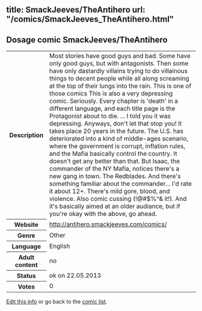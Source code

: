 title: SmackJeeves/TheAntihero
url: "/comics/SmackJeeves_TheAntihero.html"
---
Dosage comic SmackJeeves/TheAntihero
-----------------------------------------

<p id="msg"></p>
<script type="text/javascript">
if (window.location.search === '?edit_info_mail=sent_ok') {
  var elem = document.getElementById("msg");
  elem.innerHTML = 'Edited information sucessfully sent for review, which is usually done daily. Thanks!';
  elem.className = 'ok';
}
</script>
<table class="comicinfo">
<tr>
<th>Description</th><td>Most stories have good guys and bad. Some have only good guys, but with antagonists. Then some have only dastardly villains trying to do villainous things to decent people while all along screaming at the top of their lungs into the rain. This is one of those comics This is also a very depressing comic. Seriously. Every chapter is 'death' in a different language, and each title page is the Protagonist about to die. ... I told you it was depressing. Anyways, don't let that stop you! It takes place 20 years in the future. The U.S. has deteriorated into a kind of middle-ages scenario, where the government is corrupt, inflation rules, and the Mafia basically control the country. It doesn't get any better than that. But Isaac, the commander of the NY Mafia, notices there's a new gang in town. The Redblades. And there's something familiar about the commander... I'd rate it about 12+. There's mild gore, blood, and violence. Also comic cussing (!@#$%^&amp; it!). And it's basically aimed at an older audiance, but if you're okay with the above, go ahead.</td>
</tr>
<tr>
<th>Website</th><td><a href="http://antihero.smackjeeves.com/comics/">http://antihero.smackjeeves.com/comics/</a></td>
</tr>
<tr>
<th>Genre</th><td>Other</td>
</tr>
<tr>
<th>Language</th><td>English</td>
</tr>
<tr>
<th>Adult content</th><td>no</td>
</tr>
<tr>
<th>Status</th><td>ok on 22.05.2013</td>
</tr>
<tr>
<th>Votes</th><td>0</td>
</tr>
</table>

[Edit this info](SmackJeeves_TheAntihero_edit.html) or go back to the [comic list](../comic-index.html).
